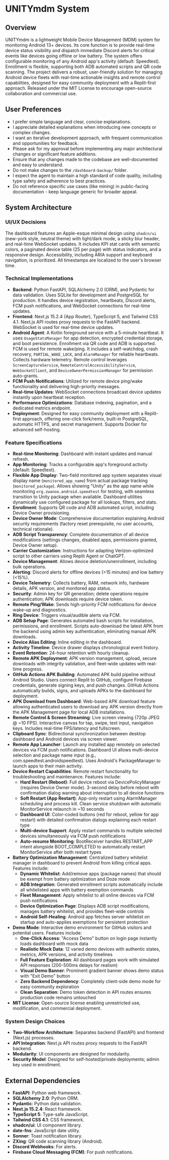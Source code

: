# UNITYmdm System

## Overview
UNITYmdm is a lightweight Mobile Device Management (MDM) system for monitoring Android 13+ devices. Its core function is to provide real-time device status visibility and dispatch immediate Discord alerts for critical events like devices going offline or low battery. The system offers configurable monitoring of any Android app's activity (default: Speedtest). Enrollment is flexible, supporting both ADB automated scripts and QR code scanning. The project delivers a robust, user-friendly solution for managing Android device fleets with real-time actionable insights and remote control capabilities, designed for easy community deployment with a Replit-first approach. Released under the MIT License to encourage open-source collaboration and commercial use.

## User Preferences
- I prefer simple language and clear, concise explanations.
- I appreciate detailed explanations when introducing new concepts or complex changes.
- I want an iterative development approach, with frequent communication and opportunities for feedback.
- Please ask for my approval before implementing any major architectural changes or significant feature additions.
- Ensure that any changes made to the codebase are well-documented and easy to understand.
- Do not make changes to the `/dashboard-backup/` folder.
- I expect the agent to maintain a high standard of code quality, including type safety and adherence to best practices.
- Do not reference specific use cases (like mining) in public-facing documentation - keep language generic for broader appeal.

## System Architecture

### UI/UX Decisions
The dashboard features an Apple-esque minimal design using `shadcn/ui` (new-york style, neutral theme) with light/dark mode, a sticky blur header, and real-time WebSocket updates. It includes KPI stat cards with semantic colors, a paginated device table (25 per page) with status indicators, and a responsive design. Accessibility, including ARIA support and keyboard navigation, is prioritized. All timestamps are localized to the user's browser time.

### Technical Implementations
- **Backend**: Python FastAPI, SQLAlchemy 2.0 (ORM), and Pydantic for data validation. Uses SQLite for development and PostgreSQL for production. It handles device registration, heartbeats, Discord alerts, FCM push notifications, and WebSocket connections for real-time updates.
- **Frontend**: Next.js 15.2.4 (App Router), TypeScript 5, and Tailwind CSS 4.1. Next.js API routes proxy requests to the FastAPI backend. WebSocket is used for real-time device updates.
- **Android Agent**: A Kotlin foreground service with a 5-minute heartbeat. It uses `UsageStatsManager` for app detection, encrypted credential storage, and boot persistence. Enrollment via QR code and ADB is supported. FCM is used for remote wake/ping. It includes a self-watchdog, crash recovery, `PARTIAL_WAKE_LOCK`, and `AlarmManager` for reliable heartbeats. Collects hardware telemetry. Remote control leverages `ScreenCaptureService`, `RemoteControlAccessibilityService`, `WebSocketClient`, and `DeviceOwnerPermissionManager` for permission auto-grants.
- **FCM Push Notifications**: Utilized for remote device ping/wake functionality and delivering high-priority messages.
- **Real-time Updates**: WebSocket connections broadcast device updates instantly upon heartbeat reception.
- **Performance Optimizations**: Database indexing, pagination, and a dedicated metrics endpoint.
- **Deployment**: Designed for easy community deployment with a Replit-first approach, offering one-click fork/remix, built-in PostgreSQL, automatic HTTPS, and secret management. Supports Docker for advanced self-hosting.

### Feature Specifications
- **Real-time Monitoring**: Dashboard with instant updates and manual refresh.
- **App Monitoring**: Tracks a configurable app's foreground activity (default: Speedtest).
- **Flexible App Display**: Two-field monitored app system separates visual display name (`monitored_app_name`) from actual package tracking (`monitored_package`). Allows showing "Unity" as the app name while monitoring `org.zwanoo.android.speedtest` for testing, with seamless transition to Unity package when available. Dashboard utilities dynamically use configured package for all lookups, filters, and stats.
- **Enrollment**: Supports QR code and ADB automated script, including Device Owner provisioning.
- **Device Owner Mode**: Comprehensive documentation explaining Android security requirements (factory reset prerequisite, no user accounts, technical rationale).
- **ADB Script Transparency**: Complete documentation of all device modifications (settings changes, disabled apps, permissions granted, Device Owner setup).
- **Carrier Customization**: Instructions for adapting Verizon-optimized script to other carriers using Replit Agent or ChatGPT.
- **Device Management**: Allows device deletion/unenrollment, including bulk operations.
- **Alerting**: Discord alerts for offline devices (>15 minutes) and low battery (<15%).
- **Device Telemetry**: Collects battery, RAM, network info, hardware details, APK version, and monitored app status.
- **Security**: Admin key for QR generation; delete operations require authentication; APK downloads require device token.
- **Remote Ping/Wake**: Sends high-priority FCM notifications for device wake-up and diagnostics.
- **Ring Device**: Triggers visual/audible alerts via FCM.
- **ADB Setup Page**: Generates automated bash scripts for installation, permissions, and enrollment. Scripts auto-download the latest APK from the backend using admin key authentication, eliminating manual APK downloads.
- **Device Alias Editing**: Inline editing in the dashboard.
- **Activity Timeline**: Device drawer displays chronological event history.
- **Event Retention**: 24-hour retention with hourly cleanup.
- **Remote APK Deployment**: APK version management, upload, secure downloads with integrity validation, and fleet-wide updates with real-time progress.
- **GitHub Actions APK Building**: Automated APK build pipeline without Android Studio. Users connect Replit to GitHub, configure Firebase credentials, generate signing keys, and push changes. GitHub Actions automatically builds, signs, and uploads APKs to the dashboard for deployment.
- **APK Download from Dashboard**: Web-based APK download feature allowing authenticated users to download any APK version directly from the APK Management page for local ADB installations.
- **Remote Control & Screen Streaming**: Live screen viewing (720p JPEG @ ~10 FPS). Interactive canvas for tap, swipe, text input, navigation keys. Includes real-time FPS/latency and fullscreen.
- **Clipboard Sync**: Bidirectional synchronization between desktop dashboard and Android devices via screen viewer.
- **Remote App Launcher**: Launch any installed app remotely on selected devices via FCM push notifications. Dashboard UI allows multi-device selection and package name input (e.g., com.speedtest.androidspeedtest). Uses Android's PackageManager to launch apps to their main activity.
- **Device Restart Capabilities**: Remote restart functionality for troubleshooting and maintenance. Features include:
  - **Hard Restart (Reboot)**: Full device reboot via DevicePolicyManager (requires Device Owner mode). 3-second delay before reboot with confirmation dialog warning about interruption to all device functions
  - **Soft Restart (App Restart)**: App-only restart using AlarmManager scheduling and process kill. Clean service shutdown with automatic MonitorService relaunch in ~10 seconds
  - **Dashboard UI**: Color-coded buttons (red for reboot, yellow for app restart) with detailed confirmation dialogs explaining each restart type
  - **Multi-device Support**: Apply restart commands to multiple selected devices simultaneously via FCM push notifications
  - **Auto-resume Monitoring**: BootReceiver handles RESTART_APP intent alongside BOOT_COMPLETED to automatically restart MonitorService after both restart types
- **Battery Optimization Management**: Centralized battery whitelist manager in dashboard to prevent Android from killing critical apps. Features include:
  - **Dynamic Whitelist**: Add/remove apps (package names) that should be exempt from battery optimization and Doze mode
  - **ADB Integration**: Generated enrollment scripts automatically include all whitelisted apps with battery exemption commands
  - **Fleet Management**: Apply whitelist to all online devices via FCM push notifications
  - **Device Optimization Page**: Displays ADB script modifications, manages battery whitelist, and provides fleet-wide controls
  - **Android Self-Healing**: Android app fetches server whitelist on startup and auto-applies exemptions for persistent protection
- **Demo Mode**: Interactive demo environment for GitHub visitors and potential users. Features include:
  - **One-Click Access**: "Access Demo" button on login page instantly loads dashboard with mock data
  - **Realistic Mock Data**: 12 varied demo devices with authentic states, metrics, APK versions, and activity timelines
  - **Full Feature Exploration**: All dashboard pages work with simulated API responses (200-500ms delays for realism)
  - **Visual Demo Banner**: Prominent gradient banner shows demo status with "Exit Demo" button
  - **Zero Backend Dependency**: Completely client-side demo mode for easy community exploration
  - **Clean Separation**: Demo token detection in API routes ensures production code remains untouched
- **MIT License**: Open-source license enabling unrestricted use, modification, and commercial deployment.

### System Design Choices
- **Two-Workflow Architecture**: Separates backend (FastAPI) and frontend (Next.js) processes.
- **API Integration**: Next.js API routes proxy requests to the FastAPI backend.
- **Modularity**: UI components are designed for modularity.
- **Security Model**: Designed for self-hosted/private deployments; admin key used in enrollment.

## External Dependencies

- **FastAPI**: Python web framework.
- **SQLAlchemy 2.0**: Python ORM.
- **Pydantic**: Python data validation.
- **Next.js 15.2.4**: React framework.
- **TypeScript 5**: Type-safe JavaScript.
- **Tailwind CSS 4.1**: CSS framework.
- **shadcn/ui**: UI component library.
- **date-fns**: JavaScript date utility.
- **Sonner**: Toast notification library.
- **ZXing**: QR code scanning library (Android).
- **Discord Webhooks**: For alerts.
- **Firebase Cloud Messaging (FCM)**: For push notifications.